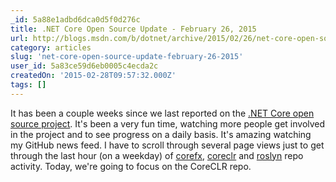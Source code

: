 ```yaml
---
_id: 5a88e1adbd6dca0d5f0d276c
title: .NET Core Open Source Update - February 26, 2015
url: http://blogs.msdn.com/b/dotnet/archive/2015/02/26/net-core-open-source-update-february-26-2015.aspx
category: articles
slug: 'net-core-open-source-update-february-26-2015'
user_id: 5a83ce59d6eb0005c4ecda2c
createdOn: '2015-02-28T09:57:32.000Z'
tags: []
---
```


It has been a couple weeks since we last reported on the <a href="http://blogs.msdn.com/b/dotnet/archive/2015/02/03/coreclr-is-now-open-source.aspx">.NET Core open source project</a>. It's been a very fun time, watching more people get involved in the project and to see progress on a daily basis. It's amazing watching my GitHub news feed. I have to scroll through several page views just to get through the last hour (on a weekday) of <a href="https://github.com/dotnet/corefx">corefx</a>, <a href="https://github.com/dotnet/coreclr">coreclr</a> and <a href="https://github.com/dotnet/roslyn">roslyn</a> repo activity. Today, we're going to focus on the CoreCLR repo.
